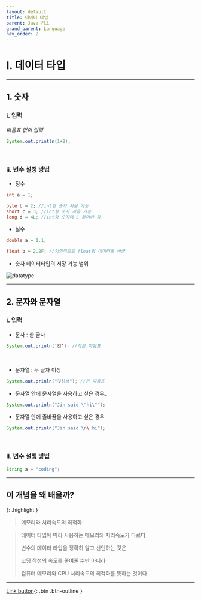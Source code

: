 ```yaml
---
layout: default
title: 데이터 타입
parent: Java 기초
grand_parent: Language
nav_order: 2
---
```


# I. 데이터 타입

---

## 1. 숫자

### i. 입력

_따옴표 없이 입력_

```java
System.out.println(1+2);
```

<br/>

### ii. 변수 설정 방법

- 정수

```java
int a = 1;

byte b = 2; //int형 숫자 사용 가능
short c = 3; //int형 숫자 사용 가능
long d = 4L; //int형 숫자에 L 붙여야 함
```

- 실수

```java
double a = 1.1;

float b = 2.2F; //임의적으로 float형 데이터롤 바꿈
```

- 숫자 데이터타입의 저장 가능 범위

![datatype](https://user-images.githubusercontent.com/126454114/233296762-4eda24d3-ec41-4b08-b1bb-f33ce926ca03.jpg)

---

## 2. 문자와 문자열

### i. 입력

- 문자 : 한 글자

```java
System.out.prinln('깃'); //작은 따옴표
```

<br/>

- 문자열 : 두 글자 이상

```java
System.out.prinln("깃허브"); //큰 따옴표
```

- 문자열 안에 문자열을 사용하고 싶은 경우_

```java
System.out.prinln("Jin said \"hi\"");
```

- 문자열 안에 줄바꿈을 사용하고 싶은 경우

```java
System.out.prinln("Jin said \n\ hi");
```

<br/>

### ii. 변수 설정 방법

```java
String a = "coding";
```

---

## **이 개념을 왜 배울까?**

{: .highlight }
> 메모리와 처리속도의 최적화

> 데이터 타입에 따라 사용하는 메모리와 처리속도가 다르다
>
> 변수의 데이터 타입을 정확히 알고 선언하는 것은
>
> 코딩 작성의 속도를 줄여줄 뿐만 아니라
>
> 컴퓨터 메모리와 CPU 처리속도의 최적화를 뜻하는 것이다

---

[Link button](https://opentutorials.org/course/1223/5261){: .btn .btn-outline }